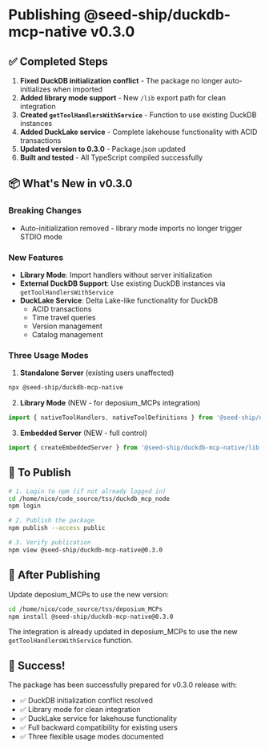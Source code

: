 # Publishing @seed-ship/duckdb-mcp-native v0.3.0

## ✅ Completed Steps

1. **Fixed DuckDB initialization conflict** - The package no longer auto-initializes when imported
2. **Added library mode support** - New `/lib` export path for clean integration
3. **Created `getToolHandlersWithService`** - Function to use existing DuckDB instances
4. **Added DuckLake service** - Complete lakehouse functionality with ACID transactions
5. **Updated version to 0.3.0** - Package.json updated
6. **Built and tested** - All TypeScript compiled successfully

## 📦 What's New in v0.3.0

### Breaking Changes

- Auto-initialization removed - library mode imports no longer trigger STDIO mode

### New Features

- **Library Mode**: Import handlers without server initialization
- **External DuckDB Support**: Use existing DuckDB instances via `getToolHandlersWithService`
- **DuckLake Service**: Delta Lake-like functionality for DuckDB
  - ACID transactions
  - Time travel queries
  - Version management
  - Catalog management

### Three Usage Modes

1. **Standalone Server** (existing users unaffected)

```bash
npx @seed-ship/duckdb-mcp-native
```

2. **Library Mode** (NEW - for deposium_MCPs integration)

```typescript
import { nativeToolHandlers, nativeToolDefinitions } from '@seed-ship/duckdb-mcp-native/lib'
```

3. **Embedded Server** (NEW - full control)

```typescript
import { createEmbeddedServer } from '@seed-ship/duckdb-mcp-native/lib'
```

## 🚀 To Publish

```bash
# 1. Login to npm (if not already logged in)
cd /home/nico/code_source/tss/duckdb_mcp_node
npm login

# 2. Publish the package
npm publish --access public

# 3. Verify publication
npm view @seed-ship/duckdb-mcp-native@0.3.0
```

## 📝 After Publishing

Update deposium_MCPs to use the new version:

```bash
cd /home/nico/code_source/tss/deposium_MCPs
npm install @seed-ship/duckdb-mcp-native@0.3.0
```

The integration is already updated in deposium_MCPs to use the new `getToolHandlersWithService` function.

## 🎉 Success!

The package has been successfully prepared for v0.3.0 release with:

- ✅ DuckDB initialization conflict resolved
- ✅ Library mode for clean integration
- ✅ DuckLake service for lakehouse functionality
- ✅ Full backward compatibility for existing users
- ✅ Three flexible usage modes documented
